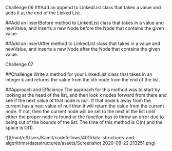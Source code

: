 Challenge 06
##Add an append  to LinkedList class that takes a value and adds it at the end of the Linked List.

##Add an insertBefore method to  LinkedList class that takes in a value and newValue, and inserts a new Node 
before the Node that contains the given value.

##Add an insertAfter method to  LinkedList class that takes in a value and newValue, and inserts a new Node after
 the Node that contains the given value.


Challenge 07

##Challenge
Write a method for your LinkedList class that takes in an integer k and returns the value from the kth node from the end of the list.

##Approach and Efficiency
The approach for this method was to start by looking at the head of the list, and then look k nodes forward from there and see if the next value of that node is null. If that node k away from the current has a next value of null then it will return the value from the current node. If not, then the current node will be set to the next in the list until either the proper node is found or the function has to throw an error due to being out of the bounds of the list. The time of this method is O(n) and the space is O(1).

![](/mnt/c/Users/Kamit/codefellows/401/data-structures-and-algorithms/datastructures/assets/Screenshot 2020-09-22 213251.png)
